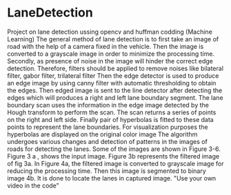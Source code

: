 # LaneDetection
Project on lane detection ussing opencv and huffman codding (Machine Learning)
The general method of lane detection is to first take an image of road with the help of a camera fixed in the vehicle. Then the image is converted to a grayscale image in order to minimize the processing time. Secondly, as presence of noise in the image will hinder the correct edge detection. Therefore, filters should be applied to remove noises like bilateral filter, gabor filter, trilateral filter Then the edge detector is used to produce an edge image by using canny filter with automatic thresholding to obtain the edges. Then edged image is sent to the line detector after detecting the edges which will produces a right and left lane boundary segment. The lane boundary scan uses the information in the edge image detected by the Hough transform to perform the scan. The scan returns a series of points on the right and left side. Finally pair of hyperbolas is fitted to these data points to represent the lane boundaries. For visualization purposes the hyperbolas are displayed on the original color image 
The algorithm undergoes various changes and detection of patterns in the images of roads for detecting the lanes. Some of the images are shown in Figure 3-6. Figure 3 a , shows the input image. Figure 3b represents the filtered image of fig 3a. In Figure 4a, the filtered image is converted to grayscale image for reducing the processing time. Then this image is segmented to binary image 4b. It is done to locate the lanes in captured image.
"Use your own video in the code" 

